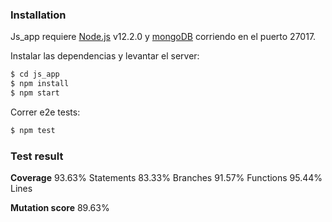 ### Installation

Js_app requiere [Node.js](https://nodejs.org/) v12.2.0 y [mongoDB](https://www.mongodb.com/es) corriendo en el puerto 27017.

Instalar las dependencias y levantar el server:

```sh
$ cd js_app
$ npm install
$ npm start
```

Correr e2e tests:

```sh
$ npm test
```

### Test result
**Coverage**
	93.63% Statements
	83.33% Branches
	91.57% Functions
	95.44% Lines

**Mutation score**
	89.63%
